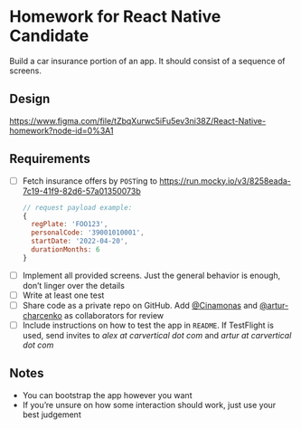 # Homework for React Native Candidate

Build a car insurance portion of an app. It should consist of a sequence of screens.

## Design

https://www.figma.com/file/tZbqXurwc5iFu5ev3ni38Z/React-Native-homework?node-id=0%3A1

## Requirements

- [ ] Fetch insurance offers by `POST`ing to https://run.mocky.io/v3/8258eada-7c19-41f9-82d6-57a01350073b
    ```js
    // request payload example:
    { 
      regPlate: 'FOO123',
      personalCode: '39001010001',
      startDate: '2022-04-20',
      durationMonths: 6
    }
    ```
- [ ] Implement all provided screens. Just the general behavior is enough, don’t linger over the details
- [ ] Write at least one test
- [ ] Share code as a private repo on GitHub. Add [@Cinamonas](https://github.com/Cinamonas) and [@artur-charcenko](https://github.com/artur-charcenko) as collaborators for review
- [ ] Include instructions on how to test the app in `README`. If TestFlight is used, send invites to _alex at carvertical dot com_ and _artur at carvertical dot com_

## Notes

- You can bootstrap the app however you want
- If you’re unsure on how some interaction should work, just use your best judgement

